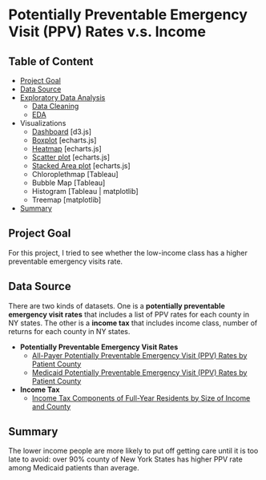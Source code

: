 # Potentially Preventable Emergency Visit (PPV) Rates v.s. Income

## Table of Content

- [Project Goal](#goal)
- [Data Source](#source)
- [Exploratory Data Analysis](https://docs.google.com/document/d/1kwXIztnYbjfju0v7osqFrYqOxr3-E5eCLpB7uJw3Bag/edit?usp=sharing)
  - [Data Cleaning](<https://github.com/crystalxs/PPV-vs-income/blob/master/preprocessing.ipynb>)
  - [EDA](<https://github.com/crystalxs/PPV-vs-income/blob/master/preprocessing.ipynb>)
- Visualizations
  - [Dashboard](<http://bl.ocks.org/crystalxs/raw/fefbdc8532204b591866ce17f6f25614/>) [d3.js]
  - [Boxplot](<http://bl.ocks.org/crystalxs/raw/8020c7705ebb9f969d104d868dbaa0f7/>) [echarts.js]
  - [Heatmap](<http://bl.ocks.org/crystalxs/raw/35eecc7457e88fd5147075da17a5adfe/>) [echarts.js]
  - [Scatter plot](<http://bl.ocks.org/crystalxs/raw/251c802fba71380e50b443eb8de9c627/>) [echarts.js]
  - [Stacked Area plot](<http://bl.ocks.org/crystalxs/raw/bf6a5fe73c5c904f011116199de5596a/>) [echarts.js]
  - Chloroplethmap [Tableau]
  - Bubble Map [Tableau]
  - Histogram [Tableau | matplotlib]
  - Treemap [matplotlib]
- [Summary](#Summary)
## Project Goal <a name="goal"/>

For this project, I tried to see whether the low-income class has a higher preventable emergency visits rate.

## Data Source <a name="source"/>

There are two kinds of datasets. One is a **potentially preventable emergency visit rates** that includes a list of PPV rates for each county in NY states. The other is a **income tax** that includes income class, number of returns for each county in NY states.

- **Potentially Preventable Emergency Visit Rates**
  - [All-Payer Potentially Preventable Emergency Visit (PPV) Rates by Patient County](https://health.data.ny.gov/Health/All-Payer-Potentially-Preventable-Emergency-Visit-/f8ue-xzy3)
  - [Medicaid Potentially Preventable Emergency Visit (PPV) Rates by Patient County](https://health.data.ny.gov/Health/Medicaid-Potentially-Preventable-Emergency-Visit-P/cr7a-34ka)
- **Income Tax**
  - [Income Tax Components of Full-Year Residents by Size of Income and County](https://data.ny.gov/Government-Finance/Income-Tax-Components-of-Full-Year-Residents-by-Si/5kgr-h5g5)

## Summary

The lower income people are more likely to put off getting care until it is too late to avoid: over 90% county of New York States has higher PPV rate among Medicaid patients than average.
